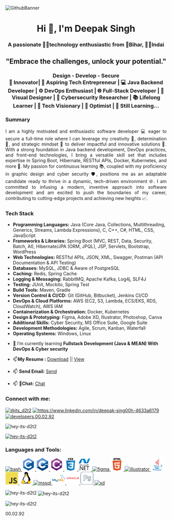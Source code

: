 ![GithubBanner](https://github.com/hey-its-d2t2/hey-its-d2t2/assets/63626210/0f6340ea-46aa-4d35-9203-944edd77e289)


<h1 align="center">Hi 👋, I'm Deepak Singh</h1>

<h3 align="center">A passionate 👨‍💻technology enthusiastic from 💌Bihar, 🫡💖Indai</h3>

<h2 align="center">"Embrace the challenges, unlock your potential."</h2>

<h3 align="center"><b>Design - Develop - Secure</b> <br>🚀 Innovator| 🌟 Aspiring Tech Entrepreneur | 💻 Java Backend Developer | ⚙️ DevOps Enthusiast | 🌐 Full-Stack Developer | 🎨 Visual Designer | 🔐 Cybersecurity Researcher | 📚 Lifelong Learner | 🔮 Tech Visionary | 🌱 Optimist | 🧠 Still Learning...</h3>

<h3>Summary</h3>
<p align="justify">I am a highly motivated and enthusiastic software developer 💻 eager to secure a full-time role where I can leverage my creativity 🎨, determination 💪, and strategic mindset 🧠 to deliver impactful and innovative solutions 🚀. With a strong foundation in Java backend development, DevOps practices, and front-end technologies, I bring a versatile skill set that includes expertise in Spring Boot, Hibernate, RESTful APIs, Docker, Kubernetes, and more 🔧. My passion for continuous learning 📚, coupled with my proficiency in graphic design and cyber security 🛡️, positions me as an adaptable candidate ready to thrive in a dynamic, tech-driven environment 🌐. I am committed to infusing a modern, inventive approach into software development and am excited to push the boundaries of my career, contributing to cutting-edge projects and achieving new heights 📈.</p>

<h3>Tech Stack</h3>
<ul>
    <li><strong>Programming Languages:</strong> Java (Core Java, Collections, Multithreading, Generics, Streams, Lambda Expressions), C, C++, C#, HTML, CSS, JavaScript</li>
    <li><strong>Frameworks & Libraries:</strong> Spring Boot (MVC, REST, Data, Security, Batch, AI), Hibernate/JPA (ORM, JPQL), JSP, Servlets, Bootstrap, WordPress</li>
    <li><strong>Web Technologies:</strong> RESTful APIs, JSON, XML, Swagger, Postman (API Documentation & API Testing)</li>
    <li><strong>Databases:</strong> MySQL, JDBC & Aware of PostgreSQL</li>
    <li><strong>Caching:</strong> Redis, Spring Cache</li>
    <li><strong>Logging & Messaging:</strong> RabbitMQ, Apache Kafka, Log4j, SLF4J</li>
    <li><strong>Testing:</strong> JUnit, Mockito, Spring Test</li>
    <li><strong>Build Tools:</strong> Maven, Gradle</li>
    <li><strong>Version Control & CI/CD:</strong> Git (GitHub, Bitbucket), Jenkins CI/CD</li>
    <li><strong>DevOps & Cloud Platforms:</strong> AWS (EC2, S3, Lambda, ECS/EKS, RDS, CloudWatch), AWS IAM</li>
    <li><strong>Containerization & Orchestration:</strong> Docker, Kubernetes</li>
    <li><strong>Design & Prototyping:</strong> Figma, Adobe XD, Illustrator, Photoshop, Canva</li>
    <li><strong>Additional Skills:</strong> Cyber Security, MS Office Suite, Google Suite</li>
    <li><strong>Development Methodologies:</strong> Agile, Scrum, Kanban, Waterfall</li>
    <li><strong>Operating Systems:</strong> Windows, Linux</li>
</ul>

- 🌱 I’m currently learning **Fullstack Development (Java & MEAN) With DevOps & Cyber security**

- 📫**My Resume :**   <a href="https://drive.usercontent.google.com/u/0/uc?id=1XLn_xWtS3qGRlDO-1L_cLHoOVJb3_Dz3&export=download" target="_blank"> Download</a>    ||
<a href = "https://drive.google.com/file/d/1XLn_xWtS3qGRlDO-1L_cLHoOVJb3_Dz3/view"> View </a> 

- 📫 **Send Email:**   <a href="mailto:deepsinghkumar01@gmail.com" target="_blank"> Send</a>
  
- 📫 **💬Chat:**   <a href="https://wa.me/message/HB4MHCI4KAXMP1" target="_blank" visible="false"> Chat</a>

<h3 align="left">Connect with me:</h3>
<p align="left">
<a href="https://twitter.com/@its_d2t2" target="blank"><img align="center" src="https://raw.githubusercontent.com/rahuldkjain/github-profile-readme-generator/master/src/images/icons/Social/twitter.svg" alt="@its_d2t2" height="30" width="40" /></a> <a href="https://linkedin.com/in/https://www.linkedin.com/in/deepak-sing00h-4633a6179" target="blank"><img align="center" src="https://raw.githubusercontent.com/rahuldkjain/github-profile-readme-generator/master/src/images/icons/Social/linked-in-alt.svg" alt="https://www.linkedin.com/in/deepak-sing00h-4633a6179" height="30" width="40" /></a>
<a href="https://instagram.com/developers.00.02.92" target="blank"><img align="center" src="https://raw.githubusercontent.com/rahuldkjain/github-profile-readme-generator/master/src/images/icons/Social/instagram.svg" alt="developers.00.02.92" height="30" width="40" /></a></p>

<p align="left"> <img src="https://komarev.com/ghpvc/?username=hey-its-d2t2&label=Profile%20views&color=0e75b6&style=flat" alt="hey-its-d2t2" /> </p>

<p align="left"> <a href="https://github.com/ryo-ma/github-profile-trophy"><img src="https://github-profile-trophy.vercel.app/?username=hey-its-d2t2" alt="hey-its-d2t2" /></a> </p>

<h3 align="left">Languages and Tools:</h3>
<p align="left"> <a href="https://www.gnu.org/software/bash/" target="_blank" rel="noreferrer"> <img src="https://www.vectorlogo.zone/logos/gnu_bash/gnu_bash-icon.svg" alt="bash" width="40" height="40"/> </a> <a href="https://www.cprogramming.com/" target="_blank" rel="noreferrer"> <img src="https://raw.githubusercontent.com/devicons/devicon/master/icons/c/c-original.svg" alt="c" width="40" height="40"/> </a> <a href="https://www.w3schools.com/cpp/" target="_blank" rel="noreferrer"> <img src="https://raw.githubusercontent.com/devicons/devicon/master/icons/cplusplus/cplusplus-original.svg" alt="cplusplus" width="40" height="40"/> </a> <a href="https://www.w3schools.com/cs/" target="_blank" rel="noreferrer"> <img src="https://raw.githubusercontent.com/devicons/devicon/master/icons/csharp/csharp-original.svg" alt="csharp" width="40" height="40"/> </a> <a href="https://www.w3schools.com/css/" target="_blank" rel="noreferrer"> <img src="https://raw.githubusercontent.com/devicons/devicon/master/icons/css3/css3-original-wordmark.svg" alt="css3" width="40" height="40"/> </a> <a href="https://dotnet.microsoft.com/" target="_blank" rel="noreferrer"> <img src="https://raw.githubusercontent.com/devicons/devicon/master/icons/dot-net/dot-net-original-wordmark.svg" alt="dotnet" width="40" height="40"/> </a> <a href="https://www.figma.com/" target="_blank" rel="noreferrer"> <img src="https://www.vectorlogo.zone/logos/figma/figma-icon.svg" alt="figma" width="40" height="40"/> </a> <a href="https://www.w3.org/html/" target="_blank" rel="noreferrer"> <img src="https://raw.githubusercontent.com/devicons/devicon/master/icons/html5/html5-original-wordmark.svg" alt="html5" width="40" height="40"/> </a> <a href="https://www.adobe.com/in/products/illustrator.html" target="_blank" rel="noreferrer"> <img src="https://www.vectorlogo.zone/logos/adobe_illustrator/adobe_illustrator-icon.svg" alt="illustrator" width="40" height="40"/> </a> <a href="https://www.java.com" target="_blank" rel="noreferrer"> <img src="https://raw.githubusercontent.com/devicons/devicon/master/icons/java/java-original.svg" alt="java" width="40" height="40"/> </a> <a href="https://developer.mozilla.org/en-US/docs/Web/JavaScript" target="_blank" rel="noreferrer"> <img src="https://raw.githubusercontent.com/devicons/devicon/master/icons/javascript/javascript-original.svg" alt="javascript" width="40" height="40"/> </a> <a href="https://www.linux.org/" target="_blank" rel="noreferrer"> <img src="https://raw.githubusercontent.com/devicons/devicon/master/icons/linux/linux-original.svg" alt="linux" width="40" height="40"/> </a> <a href="https://www.microsoft.com/en-us/sql-server" target="_blank" rel="noreferrer"> <img src="https://www.svgrepo.com/show/303229/microsoft-sql-server-logo.svg" alt="mssql" width="40" height="40"/> </a> <a href="https://www.mysql.com/" target="_blank" rel="noreferrer"> <img src="https://raw.githubusercontent.com/devicons/devicon/master/icons/mysql/mysql-original-wordmark.svg" alt="mysql" width="40" height="40"/> </a> <a href="https://www.oracle.com/" target="_blank" rel="noreferrer"> <img src="https://raw.githubusercontent.com/devicons/devicon/master/icons/oracle/oracle-original.svg" alt="oracle" width="40" height="40"/> </a> <a href="https://www.photoshop.com/en" target="_blank" rel="noreferrer"> <img src="https://raw.githubusercontent.com/devicons/devicon/master/icons/photoshop/photoshop-line.svg" alt="photoshop" width="40" height="40"/> </a> <a href="https://www.adobe.com/products/xd.html" target="_blank" rel="noreferrer"> <img src="https://cdn.worldvectorlogo.com/logos/adobe-xd.svg" alt="xd" width="40" height="40"/> </a> </p>

<p><img align="left" src="https://github-readme-stats.vercel.app/api/top-langs?username=hey-its-d2t2&show_icons=true&locale=en&layout=compact" alt="hey-its-d2t2" /></p>

<p>&nbsp;<img align="center" src="https://github-readme-stats.vercel.app/api?username=hey-its-d2t2&show_icons=true&locale=en" alt="hey-its-d2t2" /></p>

<p><img align="center" src="https://github-readme-streak-stats.herokuapp.com/?user=hey-its-d2t2&" alt="hey-its-d2t2" /></p>
<article>00.02.92</article>
